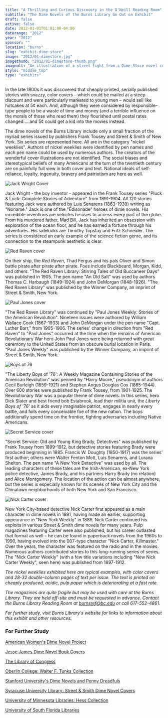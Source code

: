 ```yaml
---
title: "A Thrilling and Curious Discovery in the O'Neill Reading Room"
subtitle: "The Dime Novels of the Burns Library Go Out on Exhibit"
draft: false
active: false
date: 2012-01-01T01:01:00-04:00
daterange: "2012"
year: "2012"
sponsor: ""
location: "burns"
slug: "exhibit-dime-store"
image: "2012/01-dimestore.jpg"
imagethumb: "2012/01-dimestore-thumb.png"
imagealt: "An illustration of a street fight from a Dime Store novel cover"
style: "middle_top"
type: "exhibits"
---
```



<p>In the late 1800s it was discovered that cheaply printed, serially   published stories with snazzy, color covers – which could be mailed at a   steep discount and were particularly marketed to young men – would sell   like hotcakes at 5¢ each. And, although they were considered by   responsible-type people to be a waste of time and money (and a terrible   influence on the morals of those who read them) they flourished until   postal rates changed…..and 5¢ could get a kid into the movies instead.</p>
  
<p>The dime novels of the Burns Library include only a small fraction of   the myriad series issued by publishers Frank Tousey and Street &amp;   Smith of New York. Six series are represented here. All are in the   category &quot;nickel weeklies&quot;. Authors of nickel weeklies were identified   by pen names and each pen name could be used by numerous authors. The   creators of the wonderful cover illustrations are not identified. The   social biases and stereotypical beliefs of many Americans at the turn of   the twentieth century are on painfully full view in both cover and   text. National ideals of self-reliance, loyalty, ingenuity, bravery and   patriotism are here as well.</p>

<img title="Jack Wright Cover" alt="Jack Wright Cover" src="/theme/img/exhibits/burns/2012/01-dimestore-jack.jpg" class="float_left" />
  
 <p>Jack   Wright - the boy inventor - appeared in the Frank Tousey series &quot;Pluck   &amp; Luck: Complete Stories of Adventure&quot; from 1891-1904. All 120   stories featuring Jack were authored by Luis Senarens (1863-1939)   writing as &quot;Noname.&quot; Jack is one of the &quot;Edisonade&quot; heroes of dime   novels. His incredible inventions are vehicles he uses to access every   part of the globe. From his murdered father, Mad Bill, Jack has   inherited an obsession with exploration of the ocean floor, and he has   earned a fortune through his adventures. His sidekicks are Timothy   Topstay and Fritz Schneider. The series is considered an early example   of the science fiction genre, and its connection to the steampunk   aesthetic is clear.</p>
  
<img title="Red Raven cover" alt="Red Raven cover" src="/theme/img/exhibits/burns/2012/01-dimestore-red.jpg" class="float_right"  />
  
<p>On their ship, the <em>Red Raven</em>,   Thad Fergus and his pals Oliver and Simon battle pirate after pirate   after pirate. Foes include Blackbeard, Morgan, Kidd, and others. &quot;The   Red Raven Library: Stirring Tales of Old Buccaneer Days&quot; was published   in 1905. The pen name &quot;An Old Salt&quot; was used by authors Thomas C.   Harbaugh (1849-1924) and John DeMorgan (1848-1926). &quot;The Red Raven   Library&quot; was published by the Winner Company, an imprint of Street &amp;   Smith, New York.</p>
  
<img title="Paul Jones cover" alt="Paul Jones cover" src="/theme/img/exhibits/burns/2012/01-dimestore-jones.jpg" class="float_left" />
  
 <p>&quot;The   Red Raven Library&quot; was continued by &quot;Paul Jones Weekly: Stories of the   American Revolution&quot;. Nineteen issues were authored by William Wallace   Cook (1867-1933) and John DeMorgan under the pen name &quot;Capt. Luther   Barr,&quot; from 1905-1906. The series' change in direction from &quot;Red Raven&quot;   to &quot;Paul Jones&quot; occurred at the time when the remains of American   Revolutionary War hero John Paul Jones were being returned with great   ceremony to the United States from an obscure burial location in Paris.   &quot;Paul Jones Weekly&quot; was published by the Winner Company, an imprint of   Street &amp; Smith, New York.</p>
  
<img title="Boys of 76" alt="Boys of 76" src="/theme/img/exhibits/burns/2012/01-dimestore-boys.jpg" class="float_right" />
  
 <p>&quot;The   Liberty Boys of '76': A Weekly Magazine Containing Stories of the   American Revolution&quot; was penned by &quot;Harry Moore,&quot; pseudonym of authors   Cecil Burleigh (1859-1921) and Stephen Angus Douglas Cox (1865-1944).   Over 600 stories were published by Frank Tousey, from 1901-1925. The   Revolutionary War was a popular theme of dime novels. In this series,   hero Dick Slater and best friend bob Estabrook, lead their militia unit,   the <em>Liberty Boys of '76'</em> as it aids every imaginable patriot,   engages in nearly every battle, and foils every conceivable foe of the   new nation. The boys additionally spend time on the frontier, fighting   adversaries including Native Americans.</p>
 
<img title="Secret Service cover" alt="Secret Service cover" src="/theme/img/exhibits/burns/2012/01-dimestore-secret.jpg" class="float_left" />
  
 <p>&quot;Secret   Service: Old and Young King Brady, Detectives&quot; was published by Frank   Tousey from 1899-1912, but detective stories featuring Brady were   produced beginning in 1885. Francis W. Doughty (1850-1917) was the   series' first author; others were Walter Fenton Mott, Luis Senarens, and   Lurana Shelton. The pen name &quot;A New York Detective&quot; was used by all.   The leading characters of these tales are the Irish-American, ex-New   York police detective, James Brady, and his partners Harry Brady (no   relation) and Alice Montgomery. The location of the action can be almost   anywhere, but the series is especially known for its scenes of New York   City and the Chinatown neighborhoods of both New York and San   Francisco.</p>
  
<img title="Nick Carter cover" alt="Nick Carter cover" src="/theme/img/exhibits/burns/2012/01-dimestore-nick.jpg" class="float_right" />
  
<p>New   York City-based detective Nick Carter first appeared as a main   character in dime novels in 1891, having made an earlier, supporting   appearance in &quot;New York Weekly&quot; in 1886. Nick Carter continued his   exploits in various Street &amp; Smith dime novels for many years. Pulp   magazines featuring Carter were also published, but his career outlasted   that format as well – he can be found in paperback novels from the   1960s to 1990, having evolved into the 007-type character &quot;Nick Carter,   Killmaster.&quot;  Over the years, the character was featured on the radio   and in the movies. Numerous authors contributed stories to this   long-running series of series. The &quot;Nick Carter Weekly&quot; (with a few   title variations including &quot;New Nick Carter Weekly&quot;, seen here) was   published from 1897-1912.</p>
  
<p><em>The nickel weeklies exhibited here are typical examples, with   color covers and 28-32 double-column pages of text per issue. The text   is printed on cheaply produced, acidic, pulp paper which is   deteriorating at a fast rate.</em></p>

<p><em>The magazines are quite fragile but may be used with care at the   Burns Library. They are held off-site and must be requested in advance.   Contact the Burns Library Reading Room at <a href="mailto:burnsref@bc.edu">burnsref@bc.edu</a> or call 617-552-4861.</em></p>

<p><em>For further study, visit Burns Library's website for links to information about this exhibit and other resources.</em></p>

<h3>For Further Study</h3>
<p><a href="http://chnm.gmu.edu/dimenovels/archives.html">American Women's Dime Novel Project</a></p>
<p><a href="http://apps.carleton.edu/digitalcollections/dimenovels/">Jesse James Dime Novel Book Covers</a></p>
<p><a href="http://www.loc.gov/exhibits/treasures/tri015.html">The Library of Congress</a></p>
<p><a href="http://www.oberlin.edu/library/special/dime_novels.html">Oberlin College: Walter F. Tunks Collection</a></p>
<p><a href="http://www-sul.stanford.edu/depts/dp/pennies/">Stanford University's Dime Novels and Penny Dreadfuls</a></p>
<p><a href="http://library.syr.edu/find/scrc/collections/diglib/streetsmith.php">Syracuse University Library: Street &amp; Smith Dime Novel Covers</a></p>
<p><a href="http://special.lib.umn.edu/clrc/hess/hess_dimenovels_pdf.php">University of Minnesota Libraries: Hess Collection</a></p>
<p><a href="http://www.lib.usf.edu/special-collections/childrens-young-adult-literature/dime-novels/">University of South Florida Libraries</a></p>


